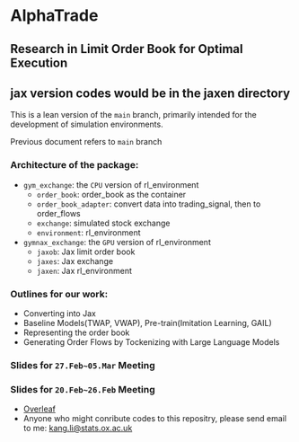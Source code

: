 # AlphaTrade

## Research in Limit Order Book for Optimal Execution

## jax version codes would be in the jaxen directory

This is a lean version of the `main` branch, primarily intended for the development of simulation environments.

Previous document refers to `main` branch

### Architecture of the package:
* `gym_exchange`: the `CPU` version of rl_environment
  * `order_book`: order_book as the container
  * `order_book_adapter`: convert data into trading_signal, then to order_flows
  * `exchange`: simulated stock exchange
  * `environment`: rl_environment
* `gymnax_exchange`: the `GPU` version of rl_environment
  * `jaxob`: Jax limit order book
  * `jaxes`: Jax exchange
  * `jaxen`: Jax rl_environment

### Outlines for our work:
* Converting into Jax
* Baseline Models(TWAP, VWAP), Pre-train(Imitation Learning, GAIL)
* Representing the order book
* Generating Order Flows by Tockenizing with Large Language Models

### Slides for `27.Feb~05.Mar` Meeting 

### Slides for `20.Feb~26.Feb` Meeting 
* [Overleaf](https://www.overleaf.com/7842834529bwxpvqnsdqsv)
* Anyone who might conribute codes to this repositry, please send email to me: kang.li@stats.ox.ac.uk 
